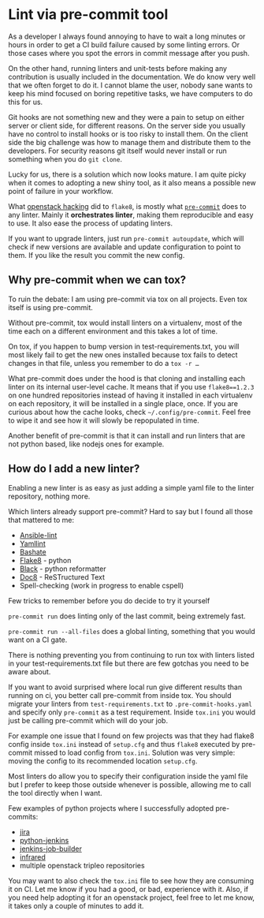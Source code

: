 # Lint via pre-commit tool

As a developer I always found annoying to have to wait a long minutes or hours in order to get a CI build failure caused by some linting errors. Or those cases where you spot the errors in commit message after you push.

On the other hand, running linters and unit-tests before making any contribution is usually included in the documentation. We do know very well that we often forget to do it. I cannot blame the user, nobody sane wants to keep his mind focused on boring repetitive tasks, we have computers to do this for us. 

Git hooks are not something new and they were a pain to setup on either server or client side, for different reasons. On the server side you usually have no control to install hooks or is too risky to install them. On the client side the big challenge was how to manage them and distribute them to the developers. For security reasons git itself would never install or run something when you do `git clone`. 

Lucky for us, there is a solution which now looks mature. I am quite picky when it comes to adopting a new shiny tool, as it also means a possible new point of failure in your workflow. 

What [openstack hacking](https://github.com/openstack/hacking) did to `flake8`, is mostly what [`pre-commit`](https://pre-commit.com) does to any linter. Mainly it **orchestrates linter**, making them reproducible and easy to use. It also ease the process of updating linters. 

If you want to upgrade linters, just run `pre-commit autoupdate`, which will check if new versions are available and update configuration to point to them. If you like the result you commit the new config. 

## Why pre-commit when we can tox? 

To ruin the debate: I am using pre-commit via tox on all projects. Even tox itself is using pre-commit.

Without pre-commit, tox would install linters on a virtualenv, most of the time each on a different environment and this takes a lot of time. 

On tox, if you happen to bump version in test-requirements.txt, you will most likely fail to get the new ones installed because tox fails to detect changes in that file, unless you remember to do a `tox -r …` 

What pre-commit does under the hood is that cloning and installing each linter on its internal user-level cache. It means that if you use `flake8==1.2.3` on one hundred repositories instead of having it installed in each virtualenv on each repository, it will be installed in a single place, once. If you are curious about how the cache looks, check `~/.config/pre-commit`. Feel free to wipe it and see how it will slowly be repopulated in time. 

Another benefit of pre-commit is that it can install and run linters that are not python based, like nodejs ones for example.

## How do I add a new linter? 

Enabling a new linter is as easy as just adding a simple yaml file to the linter repository, nothing more. 

Which linters already support pre-commit? Hard to say but I found all those that mattered to me: 

* [Ansible-lint ](https://github.com/ansible/ansible-lint)
* [Yamllint](https://github.com/adrienverge/yamllint)
* [Bashate](https://github.com/openstack/bashate)
* [Flake8](https://github.com/PyCQA/flake8) - python
* [Black](https://github.com/psf/black) - python reformatter
* [Doc8](https://github.com/PyCQA/doc8) - ReSTructured Text
* Spell-checking \(work in progress to enable cspell\) 

Few tricks to remember before you do decide to try it yourself

 `pre-commit run` does linting only of the last commit, being extremely fast. 

`pre-commit run --all-files` does a global linting, something that you would want on a CI gate. 

There is nothing preventing you from continuing to run tox with linters listed in your test-requirements.txt file but there are few gotchas you need to be aware about.

If you want to avoid surprised where local run give different results than running on ci, you better call pre-commit from inside tox. You should migrate your linters from `test-requirements.txt` to `.pre-commit-hooks.yaml` and specify only `pre-commit` as a test requirement. Inside `tox.ini` you would just be calling pre-commit which will do your job. 

For example one issue that I found on few projects was that they had flake8 config inside `tox.ini` instead of `setup.cfg` and thus `flake8` executed by pre-commit missed to load config from `tox.ini`. Solution was very simple: moving the config to its recommended location `setup.cfg`. 

Most linters do allow you to specify their configuration inside the yaml file but I prefer to keep those outside whenever is possible, allowing me to call the tool directly when I want. 

Few examples of python projects where I successfully adopted pre-commits: 

* [jira](https://github.com/pycontribs/jira/blob/master/.pre-commit-config.yaml)
* [python-jenkins](https://github.com/openstack/python-jenkins/blob/master/.pre-commit-config.yaml)
* [jenkins-job-builder](https://github.com/openstack-infra/jenkins-job-builder/blob/master/.pre-commit-config.yaml)
* [infrared](https://github.com/redhat-openstack/infrared/blob/master/.pre-commit-config.yaml)
* multiple openstack tripleo repositories

You may want to also check the `tox.ini` file to see how they are consuming it on CI. Let me know if you had a good, or bad, experience with it. Also, if you need help adopting it for an openstack project, feel free to let me know, it takes only a couple of minutes to add it.

